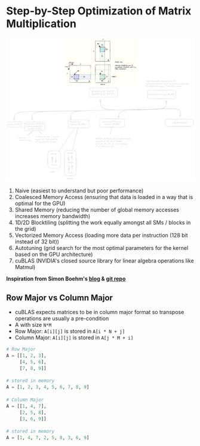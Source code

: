 # Step-by-Step Optimization of Matrix Multiplication

![](assets/sbs_optim.png)

1. Naive (easiest to understand but poor performance)
2. Coalesced Memory Access (ensuring that data is loaded in a way that is optimal for the GPU)
3. Shared Memory (reducing the number of global memory accesses increases memory bandwidth)
4. 1D/2D Blocktiling (splitting the work equally amongst all SMs / blocks in the grid)
5. Vectorized Memory Access (loading more data per instruction (128 bit instead of 32 bit))
6. Autotuning (grid search for the most optimal parameters for the kernel based on the GPU architecture)
7. cuBLAS (NVIDIA's closed source library for linear algebra operations like Matmul)

**Inspiration from Simon Boehm's [blog](https://siboehm.com/articles/22/CUDA-MMM) & [git repo](https://github.com/siboehm/SGEMM_CUDA)**

## Row Major vs Column Major

- cuBLAS expects matrices to be in column major format so transpose operations are usually a pre-condition
- A with size `N*M`
- Row Major: `A[i][j]` is stored in `A[i * N + j]`
- Column Major: `A[i][j]` is stored in `A[j * M + i]`

```python
# Row Major
A = [[1, 2, 3],
     [4, 5, 6],
     [7, 8, 9]]

# stored in memory
A = [1, 2, 3, 4, 5, 6, 7, 8, 9]

# Column Major
A = [[1, 4, 7],
     [2, 5, 8],
     [3, 6, 9]]

# stored in memory
A = [1, 4, 7, 2, 5, 8, 3, 6, 9]
```
